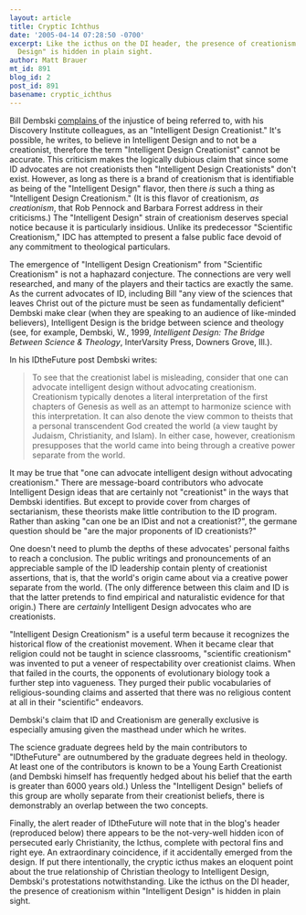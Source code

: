 ```yaml
---
layout: article
title: Cryptic Ichthus
date: '2005-04-14 07:28:50 -0700'
excerpt: Like the icthus on the DI header, the presence of creationism within "Intelligent
  Design" is hidden in plain sight.
author: Matt Brauer
mt_id: 891
blog_id: 2
post_id: 891
basename: cryptic_ichthus
---
```

Bill Dembski [complains ](http://www.idthefuture.com/index.php?p=222&amp;more=1&amp;c=1&amp;tb=1&amp;pb=1) of the injustice of being referred to, with his Discovery Institute colleagues, as an "Intelligent Design Creationist." It's possible, he writes, to believe in Intelligent Design and to not be a creationist, therefore the term "Intelligent Design Creationist" cannot be accurate. This criticism makes the logically dubious claim that since some ID advocates are not creationists then "Intelligent Design Creationists" don't exist. However, as long as there is a brand of creationism that is identifiable as being of the "Intelligent Design" flavor, then there _is_ such a thing as "Intelligent Design Creationism." (It is this flavor of creationism, _as creationism_, that Rob Pennock and Barbara Forrest address in their criticisms.) The "Intelligent Design" strain of creationism deserves special notice because it is particularly insidious. Unlike its predecessor "Scientific Creationism," IDC has attempted to present a false public face devoid of any commitment to theological particulars.

The emergence of "Intelligent Design Creationism" from "Scientific Creationism" is not a haphazard conjecture. The connections are very well researched, and many of the players and their tactics are exactly the same. As the current advocates of ID, including Bill "any view of the sciences that leaves Christ out of the picture must be seen as fundamentally deficient" Dembski make clear (when they are speaking to an audience of like-minded believers), Intelligent Design is the bridge between science and theology (see, for example, Dembski, W., 1999, _Intelligent Design: The Bridge Between Science & Theology_, InterVarsity Press, Downers Grove, Ill.).

In his IDtheFuture post Dembski writes: 

>  To see that the creationist label is misleading, consider that one can advocate intelligent design without advocating creationism. Creationism typically denotes a literal interpretation of the first chapters of Genesis as well as an attempt to harmonize science with this interpretation. It can also denote the view common to theists that a personal transcendent God created the world (a view taught by Judaism, Christianity, and Islam). In either case, however, creationism presupposes that the world came into being through a creative power separate from the world. 

It may be true that "one can advocate intelligent design without advocating creationism." There are message-board contributors who advocate Intelligent Design ideas that are certainly not "creationist" in the ways that Dembski identifies. But except to provide cover from charges of sectarianism, these theorists make little contribution to the ID program. Rather than asking "can one be an IDist and not a creationist?", the germane question should be "are the major proponents of ID creationists?"

One doesn't need to plumb the depths of these advocates' personal faiths to reach a conclusion. The public writings and pronouncements of an appreciable sample of the ID leadership contain plenty of creationist assertions, that is, that the world's origin came about via a creative power separate from the world. (The only difference between this claim and ID is that the latter pretends to find empirical and naturalistic evidence for that origin.) There are _certainly_ Intelligent Design advocates who are creationists.

"Intelligent Design Creationism" is a useful term because it recognizes the historical flow of the creationist movement. When it became clear that religion could not be taught in science classrooms, "scientific creationism" was invented to put a veneer of respectability over creationist claims. When that failed in the courts, the opponents of evolutionary biology took a further step into vagueness. They purged their public vocabularies of religious-sounding claims and asserted that there was no religious content at all in their "scientific" endeavors.

Dembski's claim that ID and Creationism are generally exclusive is especially amusing given the masthead under which he writes.

The science graduate degrees held by the main contributors to "IDtheFuture" are outnumbered by the graduate degrees held in theology.  At least one of the contributors is known to be a Young Earth Creationist (and Dembski himself has frequently hedged about his belief that the earth is greater than 6000 years old.) Unless the "Intelligent Design" beliefs of this group are wholly separate from their creationist beliefs, there is demonstrably an overlap between the two concepts.

Finally, the alert reader of IDtheFuture will note that in the blog's header (reproduced below) there appears to be the not-very-well hidden icon of persecuted early Christianity, the Icthus, complete with pectoral fins and right eye. An extraordinary coincidence, if it accidentally emerged from the design. If put there intentionally, the cryptic icthus makes an eloquent point about the true relationship of Christian theology to Intelligent Design, Dembski's protestations notwithstanding. Like the icthus on the DI header, the presence of creationism within "Intelligent Design" is hidden in plain sight.

<img src="/PT/uploads/2005/mHeaderLeft.jpg" alt="" style="float:left;" />
